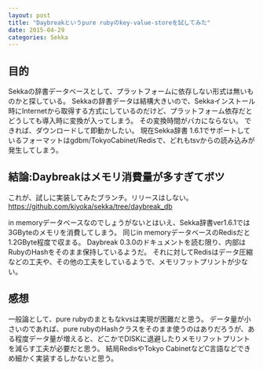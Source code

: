 ```yaml
---
layout: post
title: "Daybreakというpure rubyのkey-value-storeを試してみた"
date: 2015-04-29
categories: Sekka
---
```


## 目的
Sekkaの辞書データベースとして、プラットフォームに依存しない形式は無いものかと探している。
Sekkaの辞書データは結構大きいので、Sekkaインストール時にInternetから取得する方式にしているのだけど、プラットフォーム依存だとどうしても導入時に変換が入ってしまう。
その変換時間がバカにならない。
できれば、ダウンロードして即動かしたい。
現在Sekka辞書 1.6.1でサポートしているフォーマットはgdbm/TokyoCabinet/Redisで、どれもtsvからの読み込みが発生してしまう。

## 結論:Daybreakはメモリ消費量が多すぎてボツ
これが、試しに実装してみたブランチ。リリースはしない。
 https://github.com/kiyoka/sekka/tree/daybreak_db

in memoryデータベースなのでしょうがないとはいえ、Sekka辞書ver1.6.1では3GByteのメモリを消費してしまう。
同じin memoryデータベースのRedisだと1.2GByte程度で収まる。
Daybreak 0.3.0のドキュメントを読む限り、内部はRubyのHashをそのまま保持しているようだ。
それに対してRedisはデータ圧縮などの工夫や、その他の工夫をしているようで、メモリフットプリントが少ない。

## 感想
一般論として、pure rubyのまともなkvsは実現が困難だと思う。
データ量が小さいのであれば、pure rubyのHashクラスをそのまま使うのはありだろうが、ある程度データ量が増えると、どこかでDISKに退避したりメモリフットプリントを減らす工夫が必要だと思う。
結局RedisやTokyo CabinetなどC言語などできめ細かく実装するしかないと思う。
